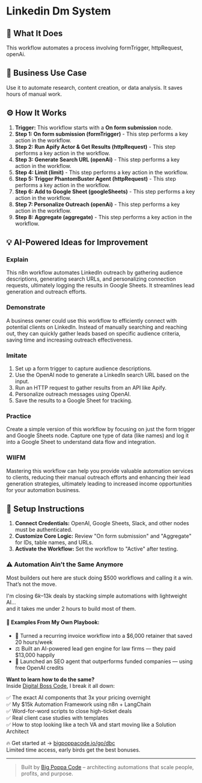 # Linkedin Dm System

## 🚀 What It Does
This workflow automates a process involving formTrigger, httpRequest, openAi.

## 💼 Business Use Case
Use it to automate research, content creation, or data analysis. It saves hours of manual work.

## ⚙️ How It Works
1.  **Trigger:** This workflow starts with a **On form submission** node.
2. **Step 1: On form submission (formTrigger)** - This step performs a key action in the workflow.
3. **Step 2: Run Apify Actor & Get Results (httpRequest)** - This step performs a key action in the workflow.
4. **Step 3: Generate Search URL (openAi)** - This step performs a key action in the workflow.
5. **Step 4: Limit (limit)** - This step performs a key action in the workflow.
6. **Step 5: Trigger PhantomBuster Agent (httpRequest)** - This step performs a key action in the workflow.
7. **Step 6: Add to Google Sheet (googleSheets)** - This step performs a key action in the workflow.
8. **Step 7: Personalize Outreach (openAi)** - This step performs a key action in the workflow.
9. **Step 8: Aggregate (aggregate)** - This step performs a key action in the workflow.

## 💡 AI-Powered Ideas for Improvement
### Explain
This n8n workflow automates LinkedIn outreach by gathering audience descriptions, generating search URLs, and personalizing connection requests, ultimately logging the results in Google Sheets. It streamlines lead generation and outreach efforts.

### Demonstrate
A business owner could use this workflow to efficiently connect with potential clients on LinkedIn. Instead of manually searching and reaching out, they can quickly gather leads based on specific audience criteria, saving time and increasing outreach effectiveness.

### Imitate
1. Set up a form trigger to capture audience descriptions.
2. Use the OpenAI node to generate a LinkedIn search URL based on the input.
3. Run an HTTP request to gather results from an API like Apify.
4. Personalize outreach messages using OpenAI.
5. Save the results to a Google Sheet for tracking.

### Practice
Create a simple version of this workflow by focusing on just the form trigger and Google Sheets node. Capture one type of data (like names) and log it into a Google Sheet to understand data flow and integration.

### WIIFM
Mastering this workflow can help you provide valuable automation services to clients, reducing their manual outreach efforts and enhancing their lead generation strategies, ultimately leading to increased income opportunities for your automation business.

## 🔧 Setup Instructions
1. **Connect Credentials:** OpenAI, Google Sheets, Slack, and other nodes must be authenticated.
2. **Customize Core Logic:** Review "On form submission" and "Aggregate" for IDs, table names, and URLs.
3. **Activate the Workflow:** Set the workflow to "Active" after testing.

### ⚠️ Automation Ain’t the Same Anymore

Most builders out here are stuck doing $500 workflows and calling it a win.  
That’s not the move.  

I'm closing $6k–$13k deals by stacking simple automations with lightweight AI...  
and it takes me under 2 hours to build most of them.

#### 🧠 Examples From My Own Playbook:
- 🔁 Turned a recurring invoice workflow into a $6,000 retainer that saved 20 hours/week  
- ⚖️ Built an AI-powered lead gen engine for law firms — they paid $13,000 happily  
- 🚀 Launched an SEO agent that outperforms funded companies — using free OpenAI credits  

**Want to learn how to do the same?**  
Inside [Digital Boss Code](https://bigpoppacode.io/go/dbc), I break it all down:

✅ The exact AI components that 3x your pricing overnight  
✅ My $15k Automation Framework using n8n + LangChain  
✅ Word-for-word scripts to close high-ticket deals  
✅ Real client case studies with templates  
✅ How to stop looking like a tech VA and start moving like a Solution Architect  

🔥 Get started at → [bigpoppacode.io/go/dbc](https://bigpoppacode.io/go/dbc)  
Limited time access, early birds get the best bonuses.

---
> Built by [Big Poppa Code](https://bigpoppacode.io) – architecting automations that scale people, profits, and purpose.
